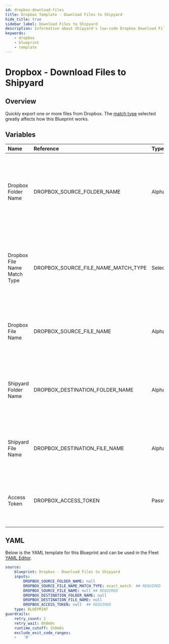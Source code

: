 ```yaml
---
id: dropbox-download-files
title: Dropbox Template - Download Files to Shipyard
hide_title: true
sidebar_label: Download Files to Shipyard
description: Information about Shipyard's low-code Dropbox Download Files to Shipyard blueprint. Quickly export one or more files from your Dropbox account. 
keywords:
    - dropbox
    - blueprint
    - template
---
```


# Dropbox - Download Files to Shipyard

## Overview
Quickly export one or more files from Dropbox. The [match type](https://www.shipyardapp.com/docs/reference/blueprint-library/match-type/) selected greatly affects how this Blueprint works.

## Variables

| Name | Reference | Type | Required | Default | Options | Description |
|:-----|:----------|:-----|:---------|:--------|:--------|:------------|
| Dropbox Folder Name | DROPBOX_SOURCE_FOLDER_NAME  | Alphanumeric |:heavy_minus_sign: | - | - | Name of the folder where the file is stored in Dropbox. Leaving blank will look for the file in the root directory of Dropbox. |
| Dropbox File Name Match Type | DROPBOX_SOURCE_FILE_NAME_MATCH_TYPE  | Select |:white_check_mark: | `exact_match` | Exact Match: `exact_match`<br></br><br></br>Regex Match: `regex_match`<br></br><br></br> | Determines if the text in "Dropbox File Name" will look for one file with exact match, or multiple files using regex. |
| Dropbox File Name | DROPBOX_SOURCE_FILE_NAME  | Alphanumeric |:white_check_mark: | - | - | Name of the target file in Dropbox. Can be regex if "Match Type" is set accordingly. |
| Shipyard Folder Name | DROPBOX_DESTINATION_FOLDER_NAME  | Alphanumeric |:heavy_minus_sign: | - | - | Folder where the file(s) should be downloaded. Leaving blank will place the file in the home directory. |
| Shipyard File Name | DROPBOX_DESTINATION_FILE_NAME  | Alphanumeric |:heavy_minus_sign: | - | - | What to name the file(s) being downloaded. If left blank, defaults to the original file name(s). |
| Access Token | DROPBOX_ACCESS_TOKEN  | Password |:white_check_mark: | - | - | Access token, with no expiration, to access your Dropbox files. |


## YAML
Below is the YAML template for this Blueprint and can be used in the Fleet [YAML Editor](../../reference/fleets/yaml-editor.md).
```yaml
source:
    blueprint: Dropbox - Download Files to Shipyard
    inputs:
        DROPBOX_SOURCE_FOLDER_NAME: null
        DROPBOX_SOURCE_FILE_NAME_MATCH_TYPE: exact_match  ## REQUIRED
        DROPBOX_SOURCE_FILE_NAME: null ## REQUIRED
        DROPBOX_DESTINATION_FOLDER_NAME: null
        DROPBOX_DESTINATION_FILE_NAME: null
        DROPBOX_ACCESS_TOKEN: null  ## REQUIRED
    type: BLUEPRINT
guardrails:
    retry_count: 1
    retry_wait: 0h0m0s
    runtime_cutoff: 1h0m0s
    exclude_exit_code_ranges:
    -   '0'

```
